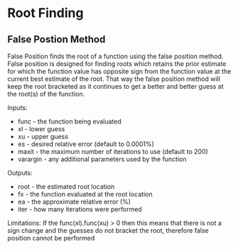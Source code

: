 # Root Finding 
## False Postion Method 
False Position finds the root of a function using the false position method. False position is designed for finding roots which retains the prior estimate for which the function value has opposite sign from the function value at the current best estimate of the root. That way the false position method will keep the root bracketed as it continues to get a better and better guess at the root(s) of the function.  

Inputs: 
* func - the function being evaluated
* xl - lower guess
* xu - upper guess
* es - desired relative error (default to 0.0001%)
* maxit - the maximum number of iterations to use (default to 200)
* varargin - any additional parameters used by the function

Outputs:
* root - the estimated root location
* fx - the function evaluated at the root location
* ea - the approximate relative error (%)
* iter - how many iterations were performed

Limitations: If the func(xl).func(xu) > 0 then this means that there is not a sign change and the guesses do not bracket the root, therefore  false position cannot be performed 

